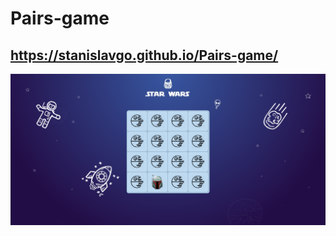 # Pairs-game
## https://stanislavgo.github.io/Pairs-game/
![Photo of Pairs game](./images/photo-of-game.png)